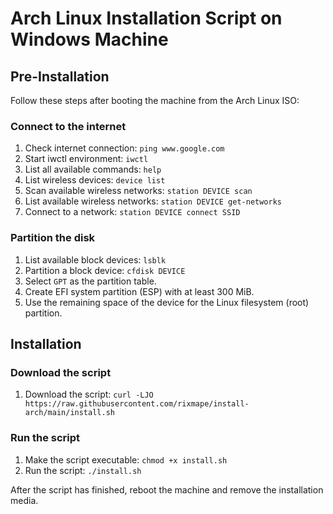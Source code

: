 # Arch Linux Installation Script on Windows Machine

## Pre-Installation

Follow these steps after booting the machine from the Arch Linux ISO:

### Connect to the internet

1. Check internet connection: `ping www.google.com`
2. Start iwctl environment: `iwctl`
3. List all available commands: `help`
4. List wireless devices: `device list`
5. Scan available wireless networks: `station DEVICE scan`
6. List available wireless networks: `station DEVICE get-networks`
7. Connect to a network: `station DEVICE connect SSID`

### Partition the disk

1. List available block devices: `lsblk`
2. Partition a block device: `cfdisk DEVICE`
3. Select `GPT` as the partition table.
4. Create EFI system partition (ESP) with at least 300 MiB.
5. Use the remaining space of the device for the Linux filesystem (root) partition.

## Installation

### Download the script

1. Download the script: `curl -LJO https://raw.githubusercontent.com/rixmape/install-arch/main/install.sh`

### Run the script

1. Make the script executable: `chmod +x install.sh`
2. Run the script: `./install.sh`

After the script has finished, reboot the machine and remove the installation media.
